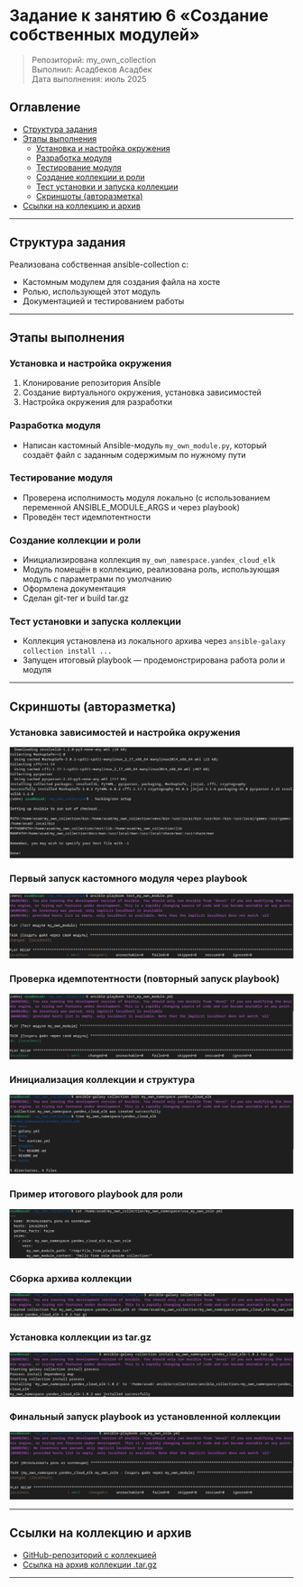 # Задание к занятию 6 «Создание собственных модулей»

>Репозиторий: my_own_collection\
>Выполнил: Асадбеков Асадбек\
>Дата выполнения: июль 2025

## Оглавление

* [Структура задания](#структура-задания)
* [Этапы выполнения](#этапы-выполнения)
  * [Установка и настройка окружения](#установка-и-настройка-окружения)
  * [Разработка модуля](#разработка-модуля)
  * [Тестирование модуля](#тестирование-модуля)
  * [Создание коллекции и роли](#создание-коллекции-и-роли)
  * [Тест установки и запуска коллекции](#тест-установки-и-запуска-коллекции)
  * [Скриншоты (авторазметка)](#скриншоты-авторазметка)
* [Ссылки на коллекцию и архив](#ссылки-на-коллекцию-и-архив)

---

## Структура задания

Реализована собственная ansible-collection с:

* Кастомным модулем для создания файла на хосте
* Ролью, использующей этот модуль
* Документацией и тестированием работы

---

## Этапы выполнения

### Установка и настройка окружения

1. Клонирование репозитория Ansible
2. Создание виртуального окружения, установка зависимостей
3. Настройка окружения для разработки

### Разработка модуля

* Написан кастомный Ansible-модуль `my_own_module.py`, который создаёт файл с заданным содержимым по нужному пути

### Тестирование модуля

* Проверена исполнимость модуля локально (с использованием переменной ANSIBLE\_MODULE\_ARGS и через playbook)
* Проведён тест идемпотентности

### Создание коллекции и роли

* Инициализирована коллекция `my_own_namespace.yandex_cloud_elk`
* Модуль помещён в коллекцию, реализована роль, использующая модуль с параметрами по умолчанию
* Оформлена документация
* Сделан git-тег и build tar.gz

### Тест установки и запуска коллекции

* Коллекция установлена из локального архива через `ansible-galaxy collection install ...`
* Запущен итоговый playbook — продемонстрирована работа роли и модуля

---

## Скриншоты (авторазметка)

### Установка зависимостей и настройка окружения

![Установка зависимостей и env-setup](https://github.com/asad-bekov/my_own_collection/blob/main/img/1.PNG)

### Первый запуск кастомного модуля через playbook

![Первый запуск кастомного модуля (changed=1)](https://github.com/asad-bekov/my_own_collection/blob/main/img/2.PNG)

### Проверка идемпотентности (повторный запуск playbook)

![Проверка идемпотентности (changed=0)](https://github.com/asad-bekov/my_own_collection/blob/main/img/3.PNG)

### Инициализация коллекции и структура

![Структура коллекции](https://github.com/asad-bekov/my_own_collection/blob/main/img/4.PNG)

### Пример итогового playbook для роли

![Пример playbook для роли](https://github.com/asad-bekov/my_own_collection/blob/main/img/5.PNG)

### Сборка архива коллекции

![Сборка коллекции (build)](https://github.com/asad-bekov/my_own_collection/blob/main/img/6.PNG)

### Установка коллекции из tar.gz

![Установка коллекции из архива](https://github.com/asad-bekov/my_own_collection/blob/main/img/7.PNG)

### Финальный запуск playbook из установленной коллекции

![Финальный запуск playbook](https://github.com/asad-bekov/my_own_collection/blob/main/img/8.PNG)

---

## Ссылки на коллекцию и архив

* [GitHub-репозиторий с коллекцией](https://github.com/asad-bekov/my_own_collection/tree/main/my_own_namespace/yandex_cloud_elk)
* [Ссылка на архив коллекции .tar.gz](https://github.com/asad-bekov/my_own_collection/raw/main/my_own_namespace-yandex_cloud_elk-1.0.2.tar.gz)

---

